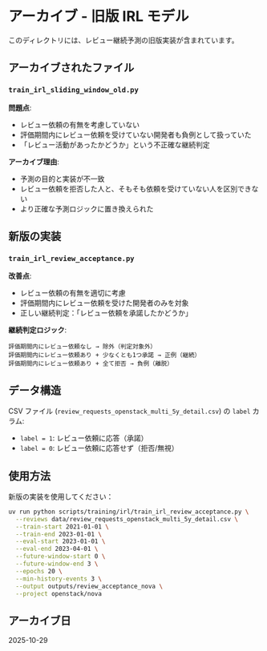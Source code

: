 # アーカイブ - 旧版 IRL モデル

このディレクトリには、レビュー継続予測の旧版実装が含まれています。

## アーカイブされたファイル

### `train_irl_sliding_window_old.py`

**問題点**:

- レビュー依頼の有無を考慮していない
- 評価期間内にレビュー依頼を受けていない開発者も負例として扱っていた
- 「レビュー活動があったかどうか」という不正確な継続判定

**アーカイブ理由**:

- 予測の目的と実装が不一致
- レビュー依頼を拒否した人と、そもそも依頼を受けていない人を区別できない
- より正確な予測ロジックに置き換えられた

## 新版の実装

### `train_irl_review_acceptance.py`

**改善点**:

- レビュー依頼の有無を適切に考慮
- 評価期間内にレビュー依頼を受けた開発者のみを対象
- 正しい継続判定：「レビュー依頼を承諾したかどうか」

**継続判定ロジック**:

```
評価期間内にレビュー依頼なし → 除外（判定対象外）
評価期間内にレビュー依頼あり + 少なくとも1つ承諾 → 正例（継続）
評価期間内にレビュー依頼あり + 全て拒否 → 負例（離脱）
```

## データ構造

CSV ファイル (`review_requests_openstack_multi_5y_detail.csv`) の `label` カラム:

- `label = 1`: レビュー依頼に応答（承諾）
- `label = 0`: レビュー依頼に応答せず（拒否/無視）

## 使用方法

新版の実装を使用してください：

```bash
uv run python scripts/training/irl/train_irl_review_acceptance.py \
  --reviews data/review_requests_openstack_multi_5y_detail.csv \
  --train-start 2021-01-01 \
  --train-end 2023-01-01 \
  --eval-start 2023-01-01 \
  --eval-end 2023-04-01 \
  --future-window-start 0 \
  --future-window-end 3 \
  --epochs 20 \
  --min-history-events 3 \
  --output outputs/review_acceptance_nova \
  --project openstack/nova
```

## アーカイブ日

2025-10-29
